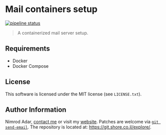 # Mail containers setup

[![pipeline status](https://git.shore.co.il/shore/ldap-docker/badges/master/pipeline.svg)](https://git.shore.co.il/shore/ldap-docker/-/commits/master)

> A containerized mail server setup.

## Requirements

- Docker
- Docker Compose

## License

This software is licensed under the MIT license (see `LICENSE.txt`).

## Author Information

Nimrod Adar, [contact me](mailto:nimrod@shore.co.il) or visit my
[website](https://www.shore.co.il/). Patches are welcome via
[`git send-email`](http://git-scm.com/book/en/v2/Git-Commands-Email). The repository
is located at: <https://git.shore.co.il/explore/>.
